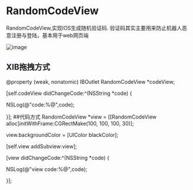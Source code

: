 RandomCodeView
==============

RandomCodeView,实现IOS生成随机验证码.  验证码其实主要用来防止机器人恶意注册与登陆，基本用于web网页端

![image](https://raw.githubusercontent.com/shaojiankui/RandomCodeView/master/s.png)

## XIB拖拽方式

@property (weak, nonatomic) IBOutlet RandomCodeView *codeView;

[self.codeView didChangeCode:^(NSString *code) {

  NSLog(@"code:%@",code);
        
 }];
##代码方式
 RandomCodeView *view = [[RandomCodeView alloc]initWithFrame:CGRectMake(100, 100, 100, 30)];
    
view.backgroundColor = [UIColor blackColor];
    
[self.view addSubview:view];
    
[view didChangeCode:^(NSString *code) {

   NSLog(@"view code:%@",code);
   
}];